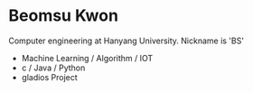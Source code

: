 Beomsu Kwon
======

Computer engineering at Hanyang University.
Nickname is 'BS'

 * Machine Learning / Algorithm / IOT
 * c / Java / Python 
 * gladios Project
